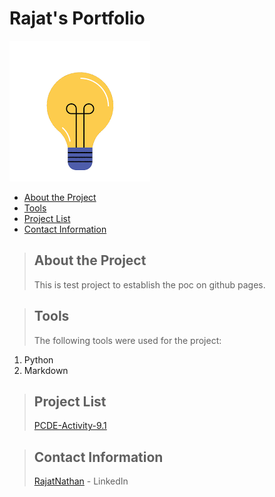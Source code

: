 # Rajat's Portfolio
![](hello.gif)

* [About the Project](#about_the_project)
* [Tools](#tools)
* [Project List](#project_pages)
* [Contact Information](#contact)


<a class="anchor" id="about_the_project"></a>
> ## About the Project
> This is test project to establish the poc on github pages.

<a class="anchor" id="tools"></a>
> ## Tools
> The following tools were used for the project:
1. Python
2. Markdown

<a class="anchor" id="project_pages"></a>
>## Project List
>[PCDE-Activity-9.1](https://raznat.github.io/PCDE-Activity-9.1/)

<a class="anchor" id="contact"></a>
>## Contact Information
> [RajatNathan](www.linkedin.com/in/rajatnathan) - LinkedIn
